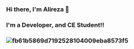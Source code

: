 ### Hi there, I'm Alireza 👋
### I'm a Developer, and CE Student!!


###        ![fb61b5869d7192528104009eba8573f5](https://user-images.githubusercontent.com/70809713/121736962-7d2c4a00-cb0d-11eb-9fa6-20b5d0d65c9d.gif)


<!--
**alirezarezazadeh/alirezarezazadeh** is a ✨ _special_ ✨ repository because its `README.md` (this file) appears on your GitHub profile.

Here are some ideas to get you started:

- 🔭 I’m currently working on ...
- 🌱 I’m currently learning ...
- 👯 I’m looking to collaborate on ...
- 🤔 I’m looking for help with ...
- 💬 Ask me about ...
- 📫 How to reach me: ...
- 😄 Pronouns: ...
- ⚡ Fun fact: ...
-->
